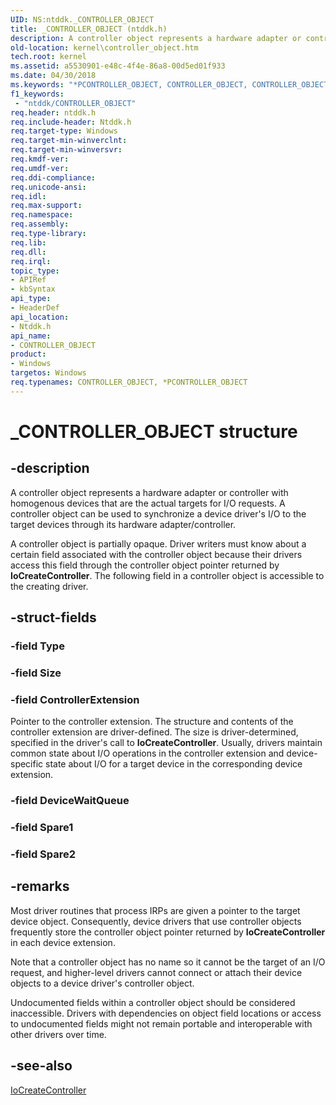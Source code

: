 ```yaml
---
UID: NS:ntddk._CONTROLLER_OBJECT
title: _CONTROLLER_OBJECT (ntddk.h)
description: A controller object represents a hardware adapter or controller with homogenous devices that are the actual targets for I/O requests.
old-location: kernel\controller_object.htm
tech.root: kernel
ms.assetid: a5530901-e48c-4f4e-86a8-00d5ed01f933
ms.date: 04/30/2018
ms.keywords: "*PCONTROLLER_OBJECT, CONTROLLER_OBJECT, CONTROLLER_OBJECT structure [Kernel-Mode Driver Architecture], PCONTROLLER_OBJECT, PCONTROLLER_OBJECT structure pointer [Kernel-Mode Driver Architecture], _CONTROLLER_OBJECT, kernel.controller_object, kstruct_a_391d0fc2-3a61-4b2b-b571-143d2af7ef9b.xml, ntddk/CONTROLLER_OBJECT, ntddk/PCONTROLLER_OBJECT"
f1_keywords:
 - "ntddk/CONTROLLER_OBJECT"
req.header: ntddk.h
req.include-header: Ntddk.h
req.target-type: Windows
req.target-min-winverclnt: 
req.target-min-winversvr: 
req.kmdf-ver: 
req.umdf-ver: 
req.ddi-compliance: 
req.unicode-ansi: 
req.idl: 
req.max-support: 
req.namespace: 
req.assembly: 
req.type-library: 
req.lib: 
req.dll: 
req.irql: 
topic_type:
- APIRef
- kbSyntax
api_type:
- HeaderDef
api_location:
- Ntddk.h
api_name:
- CONTROLLER_OBJECT
product:
- Windows
targetos: Windows
req.typenames: CONTROLLER_OBJECT, *PCONTROLLER_OBJECT
---
```


# _CONTROLLER_OBJECT structure


## -description


A controller object represents a hardware adapter or controller with homogenous devices that are the actual targets for I/O requests. A controller object can be used to synchronize a device driver's I/O to the target devices through its hardware adapter/controller. 

A controller object is partially opaque. Driver writers must know about a certain field associated with the controller object because their drivers access this field through the controller object pointer returned by <b>IoCreateController</b>. The following field in a controller object is accessible to the creating driver. 


## -struct-fields




### -field Type

 


### -field Size

 


### -field ControllerExtension

Pointer to the controller extension. The structure and contents of the controller extension are driver-defined. The size is driver-determined, specified in the driver's call to <b>IoCreateController</b>. Usually, drivers maintain common state about I/O operations in the controller extension and device-specific state about I/O for a target device in the corresponding device extension. 


### -field DeviceWaitQueue

 


### -field Spare1

 


### -field Spare2

 




## -remarks



Most driver routines that process IRPs are given a pointer to the target device object. Consequently, device drivers that use controller objects frequently store the controller object pointer returned by <b>IoCreateController</b> in each device extension. 

Note that a controller object has no name so it cannot be the target of an I/O request, and higher-level drivers cannot connect or attach their device objects to a device driver's controller object. 

Undocumented fields within a controller object should be considered inaccessible. Drivers with dependencies on object field locations or access to undocumented fields might not remain portable and interoperable with other drivers over time.




## -see-also




<a href="https://docs.microsoft.com/windows-hardware/drivers/ddi/ntddk/nf-ntddk-iocreatecontroller">IoCreateController</a>
 

 


